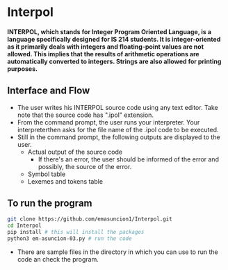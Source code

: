 # Interpol

#### INTERPOL, which stands for Integer Program Oriented Language, is a language specifically designed for IS 214 students. It is integer-oriented as it primarily deals with integers and floating-point values are not allowed. This implies that the results of arithmetic operations are automatically converted to integers. Strings are also allowed for printing purposes.

## Interface and Flow
- The user writes his INTERPOL source code using any text editor. Take note that the source code has ".ipol" extension.
- From the command prompt, the user runs your interpreter. Your interpreterthen asks for the file name of the .ipol code to be executed.
- Still in the command prompt, the following outputs are displayed to the user.
    - Actual output of the source code
        - If there's an error, the user should be informed of the error and possibly, the source of the error.
    - Symbol table
    - Lexemes and tokens table

## To run the program
```bash
git clone https://github.com/emasuncion1/Interpol.git
cd Interpol
pip install # this will install the packages
python3 em-asuncion-03.py # run the code
```
- There are sample files in the directory in which you can use to run the code an check the program.
